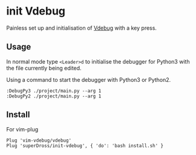 # init Vdebug
Painless set up and initialisation of [Vdebug](https://github.com/vim-vdebug/vdebug) with a key press.

## Usage
In normal mode type `<Leader>d` to initialise the debugger for Python3 with the file currently being edited.

Using a command to start the debugger with Python3 or Python2.
```vim
:DebugPy3 ./project/main.py --arg 1
:DebugPy2 ./project/main.py --arg 1
```

## Install 
For vim-plug
```vim
Plug 'vim-vdebug/vdebug'
Plug 'superDross/init-vdebug', { 'do': 'bash install.sh' }
```
